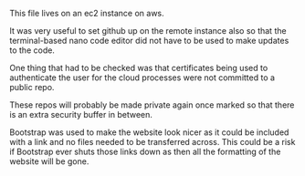 This file lives on an ec2 instance on aws. 

It was very useful to set github up on the remote instance also so that the terminal-based nano code editor did not have to be used to make updates to the code.

One thing that had to be checked was that certificates being used to authenticate the user for the cloud processes were not committed to a public repo. 

These repos will probably be made private again once marked so that there is an extra security buffer in between. 

Bootstrap was used to make the website look nicer as it could be included with a link and no files needed to be transferred across. This could be a risk if Bootstrap ever shuts those links down as then all the formatting of the website will be gone. 
